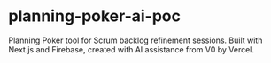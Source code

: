 # planning-poker-ai-poc
Planning Poker tool for Scrum backlog refinement sessions. Built with Next.js and Firebase, created with AI assistance from V0 by Vercel.
